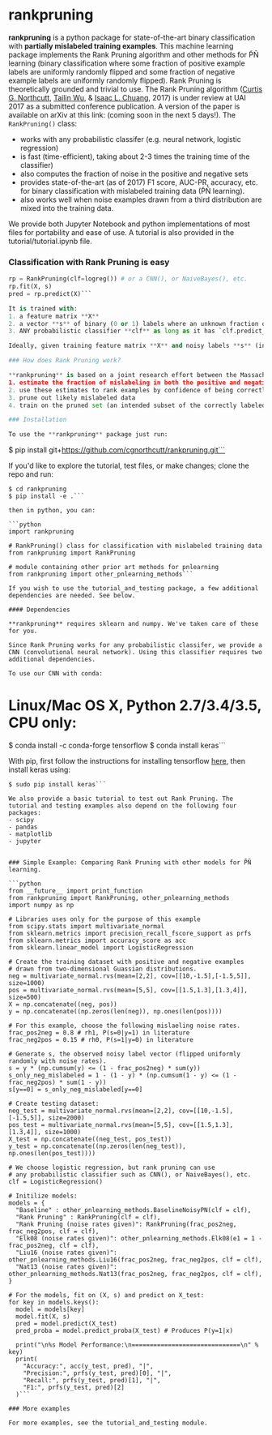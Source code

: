 # rankpruning

**rankpruning** is a python package for state-of-the-art binary classification with **partially mislabeled training examples**. This machine learning package implements the Rank Pruning algorithm and other methods for P̃Ñ learning (binary classification where some fraction of positive example labels are uniformly randomly flipped and some fraction of negative example labels are uniformly randomly flipped). Rank Pruning is theoretically grounded and trivial to use. The Rank Pruning algorithm ([Curtis G. Northcutt](http://www.curtisnorthcutt.com/), [Tailin Wu](http://cuaweb.mit.edu/Pages/Person/Page.aspx?PersonId=26273), & [Isaac L. Chuang](http://feynman.mit.edu/ike/homepage/index.html), 2017) is under review at UAI 2017 as a submitted conference publication. A version of the paper is available on arXiv at this link: (coming soon in the next 5 days!). The `RankPruning()` class:
- works with any probabilistic classifer (e.g. neural network, logistic regression)
- is fast (time-efficient), taking about 2-3 times the training time of the classifier)
- also computes the fraction of noise in the positive and negative sets
- provides state-of-the-art (as of 2017) F1 score, AUC-PR, accuracy, etc. for binary classification with mislabeled training data (P̃Ñ learning).
- also works well when noise examples drawn from a third distribution are mixed into the training data.

We provide both Jupyter Notebook and python implementations of most files for portability and ease of use. A tutorial is also provided in the tutorial/tutorial.ipynb file. 

### Classification with Rank Pruning is easy

```python
rp = RankPruning(clf=logreg()) # or a CNN(), or NaiveBayes(), etc.
rp.fit(X, s)
pred = rp.predict(X)``` 

It is trained with:
1. a feature matrix **X**
2. a vector **s** of binary (0 or 1) labels where an unknown fraction of labels may be mislabeled (flipped)
3. ANY probabilistic classifier **clf** as long as it has `clf.predict_proba()`, `clf.predict()`, and `clf.fit()` defined. 

Ideally, given training feature matrix **X** and noisy labels **s** (instead of the hidden, true labels **y**), fit **clf** as if you had called `clf.fit(X, y)` not `clf.fit(X, s)`, even though **y** is not available.#

### How does Rank Pruning work?

**rankpruning** is based on a joint research effort between the Massachusetts Institute of Technology's Department of Electrical Engineering and Computer Science, Office of Digital Learning, and Department of Physics. The Rank Pruning algorithm is theoretically grounded and trivial to use. **rankpruning** embodies the "learning with confident examples" paradigm and works as follows:
1. estimate the fraction of mislabeling in both the positive and negative sets
2. use these estimates to rank examples by confidence of being correctly labeled
3. prune out likely mislabeled data
4. train on the pruned set (an intended subset of the correctly labeled training data)   

### Installation

To use the **rankpruning** package just run:

```
$ pip install git+https://github.com/cgnorthcutt/rankpruning.git```

If you'd like to explore the tutorial, test files, or make changes; clone the repo and run:

```
$ cd rankpruning
$ pip install -e .```

then in python, you can:

```python
import rankpruning

# RankPruning() class for classification with mislabeled training data
from rankpruning import RankPruning

# module containing other prior art methods for pnlearning
from rankpruning import other_pnlearning_methods```

If you wish to use the tutorial_and_testing package, a few additional dependencies are needed. See below.

#### Dependencies

**rankpruning** requires sklearn and numpy. We've taken care of these for you. 

Since Rank Pruning works for any probabilistic classifer, we provide a CNN (convolutional neural network). Using this classifier requires two additional dependencies. 

To use our CNN with conda:

```
# Linux/Mac OS X, Python 2.7/3.4/3.5, CPU only:
$ conda install -c conda-forge tensorflow
$ conda install keras```

With pip, first follow the instructions for installing tensorflow [here](https://www.tensorflow.org/versions/r0.10/get_started/os_setup#pip_installation), then install keras using: 

```
$ sudo pip install keras```

We also provide a basic tutorial to test out Rank Pruning. The tutorial and testing examples also depend on the following four packages:
- scipy
- pandas
- matplotlib
- jupyter


### Simple Example: Comparing Rank Pruning with other models for P̃Ñ learning.

```python
from __future__ import print_function
from rankpruning import RankPruning, other_pnlearning_methods
import numpy as np

# Libraries uses only for the purpose of this example
from scipy.stats import multivariate_normal
from sklearn.metrics import precision_recall_fscore_support as prfs
from sklearn.metrics import accuracy_score as acc
from sklearn.linear_model import LogisticRegression

# Create the training dataset with positive and negative examples
# drawn from two-dimensional Guassian distributions.
neg = multivariate_normal.rvs(mean=[2,2], cov=[[10,-1.5],[-1.5,5]], size=1000)
pos = multivariate_normal.rvs(mean=[5,5], cov=[[1.5,1.3],[1.3,4]], size=500)
X = np.concatenate((neg, pos))
y = np.concatenate((np.zeros(len(neg)), np.ones(len(pos))))

# For this example, choose the following mislaeling noise rates.
frac_pos2neg = 0.8 # rh1, P(s=0|y=1) in literature
frac_neg2pos = 0.15 # rh0, P(s=1|y=0) in literature

# Generate s, the observed noisy label vector (flipped uniformly randomly with noise rates).
s = y * (np.cumsum(y) <= (1 - frac_pos2neg) * sum(y))
s_only_neg_mislabeled = 1 - (1 - y) * (np.cumsum(1 - y) <= (1 - frac_neg2pos) * sum(1 - y))
s[y==0] = s_only_neg_mislabeled[y==0]

# Create testing dataset:
neg_test = multivariate_normal.rvs(mean=[2,2], cov=[[10,-1.5],[-1.5,5]], size=2000)
pos_test = multivariate_normal.rvs(mean=[5,5], cov=[[1.5,1.3],[1.3,4]], size=1000)
X_test = np.concatenate((neg_test, pos_test))
y_test = np.concatenate((np.zeros(len(neg_test)), np.ones(len(pos_test))))

# We choose logistic regression, but rank pruning can use 
# any probabilistic classifier such as CNN(), or NaiveBayes(), etc.
clf = LogisticRegression()

# Initilize models: 
models = {
  "Baseline" : other_pnlearning_methods.BaselineNoisyPN(clf = clf),
  "Rank Pruning" : RankPruning(clf = clf),
  "Rank Pruning (noise rates given)": RankPruning(frac_pos2neg, frac_neg2pos, clf = clf),
  "Elk08 (noise rates given)": other_pnlearning_methods.Elk08(e1 = 1 - frac_pos2neg, clf = clf),
  "Liu16 (noise rates given)": other_pnlearning_methods.Liu16(frac_pos2neg, frac_neg2pos, clf = clf),
  "Nat13 (noise rates given)": other_pnlearning_methods.Nat13(frac_pos2neg, frac_neg2pos, clf = clf),
}

# For the models, fit on (X, s) and predict on X_test:
for key in models.keys():
  model = models[key]
  model.fit(X, s)
  pred = model.predict(X_test)
  pred_proba = model.predict_proba(X_test) # Produces P(y=1|x)

  print("\n%s Model Performance:\n==============================\n" % key)
  print(
    "Accuracy:", acc(y_test, pred), "|", 
    "Precision:", prfs(y_test, pred)[0], "|", 
    "Recall:", prfs(y_test, pred)[1], "|",
    "F1:", prfs(y_test, pred)[2]
  )```

### More examples

For more examples, see the tutorial_and_testing module.

